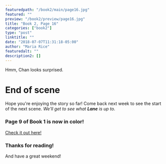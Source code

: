 ```yaml
---
featuredpath: "/book2/main/page16.jpg"
featured: ""
preview: "/book2/preview/page16.jpg"
title: "Book 2, Page 16"
categories: ["book2"]
type: "post"
linktitle: ""
date: "2018-07-07T11:31:18-05:00"
author: "Maria Rice"
featuredalt: ""
description2: []
---
```


Hmm, Chan looks surprised.

# End of scene

Hope you're enjoying the story so far! Come back next week
to see the start of the next scene. _We'll get to see what
**Lane** is up to._

### Page 9 of Book 1 is now in color!

[Check it out here!][1]

### Thanks for reading!

And have a great weekend!

[1]: /book1/book-1-page-09/

